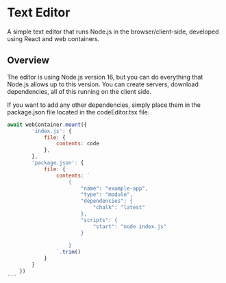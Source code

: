 # Text Editor 

A simple text editor that runs Node.js in the browser/client-side, developed using React and web containers.

## Overview

The editor is using Node.js version 16, but you can do everything that Node.js allows up to this version. You can create servers, download dependencies, all of this running on the client side.

If you want to add any other dependencies, simply place them in the package.json file located in the codeEditor.tsx file.

```javascript
await webContainer.mount({
        'index.js': {
            file: {
                contents: code
            },
        },
        'package.json': {
            file: {
                contents: `
                    {
                        "name": "example-app",
                        "type": "module",
                        "dependencies": {
                            "chalk": "latest"
                        },
                        "scripts": {
                            "start": "node index.js"
                        }
                        
                    }
                `.trim()
            }
        }
    })
´´´
